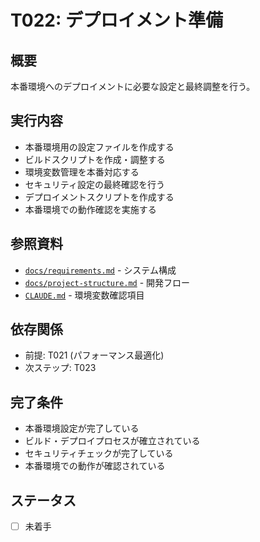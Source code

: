 # T022: デプロイメント準備

## 概要
本番環境へのデプロイメントに必要な設定と最終調整を行う。

## 実行内容
- 本番環境用の設定ファイルを作成する
- ビルドスクリプトを作成・調整する
- 環境変数管理を本番対応する
- セキュリティ設定の最終確認を行う
- デプロイメントスクリプトを作成する
- 本番環境での動作確認を実施する

## 参照資料
- [`docs/requirements.md`](../requirements.md) - システム構成
- [`docs/project-structure.md`](../project-structure.md) - 開発フロー
- [`CLAUDE.md`](../../CLAUDE.md) - 環境変数確認項目

## 依存関係
- 前提: T021 (パフォーマンス最適化)
- 次ステップ: T023

## 完了条件
- 本番環境設定が完了している
- ビルド・デプロイプロセスが確立されている
- セキュリティチェックが完了している
- 本番環境での動作が確認されている

## ステータス
- [ ] 未着手